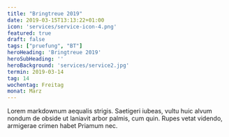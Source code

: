 ```yaml
---
title: "Bringtreue 2019"
date: 2019-03-15T13:13:22+01:00
icon: 'services/service-icon-4.png'
featured: true
draft: false
tags: ["pruefung", "BT"]
heroHeading: 'Bringtreue 2019'
heroSubHeading: ''
heroBackground: 'services/service2.jpg'
termin: 2019-03-14
tag: 14
wochentag: Freitag
monat: März
---
```


Lorem markdownum aequalis strigis. Saetigeri iubeas, vultu huic alvum nondum
de obside ut laniavit arbor palmis, cum quin. Rupes vetat videndo, armigerae
crimen habet Priamum nec.


